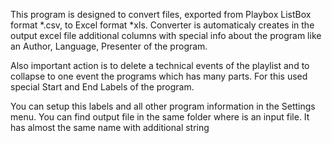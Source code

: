 This program is designed to convert files, exported from Playbox ListBox format *.csv, to Excel format *xls.
Converter is automaticaly creates in the output excel file additional columns with special info about the program
like an Author, Language, Presenter of the program.

Also important action is to delete a technical events of the playlist and to collapse to one event the programs which has 
many parts. For this used special Start and End Labels of the program.

You can setup this labels and all other program information in the Settings menu. You can find output file in the
same folder where is an input file. It has almost the same name with additional string